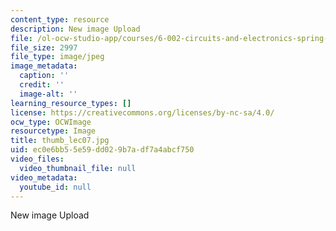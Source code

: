 ```yaml
---
content_type: resource
description: New image Upload
file: /ol-ocw-studio-app/courses/6-002-circuits-and-electronics-spring-2007/ec0e6bb55e59dd029b7adf7a4abcf750_thumb_lec07.jpg
file_size: 2997
file_type: image/jpeg
image_metadata:
  caption: ''
  credit: ''
  image-alt: ''
learning_resource_types: []
license: https://creativecommons.org/licenses/by-nc-sa/4.0/
ocw_type: OCWImage
resourcetype: Image
title: thumb_lec07.jpg
uid: ec0e6bb5-5e59-dd02-9b7a-df7a4abcf750
video_files:
  video_thumbnail_file: null
video_metadata:
  youtube_id: null
---
```

New image Upload